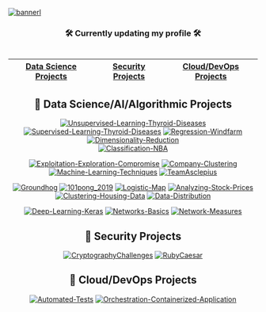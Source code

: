 [![bannerl](https://github.com/loupmesquita/loupmesquita/assets/57537562/689a08a0-ab71-4881-96ce-61a24e085b62)](https://www.linkedin.com/company/flylens)
<br/>
<div align="center"> 


  
### 🛠️ Currently updating my profile 🛠️ <br/> <br/>

<div align="center">

| [Data Science Projects](#DataScience) | [Security Projects](#Security) | [Cloud/DevOps Projects](#clouddevops) |
|:---:|:---:|:---:|



</div>

<h2 id="DataScience">
  📂 Data Science/AI/Algorithmic Projects
</h2>

[![Unsupervised-Learning-Thyroid-Diseases](https://github-readme-stats.vercel.app/api/pin/?username=loupmesquita&repo=Unsupervised-Learning-Thyroid-Diseases&theme=outrun&show_icons=true)](https://github.com/loupmesquita/Unsupervised-Learning-Thyroid-Diseases) 
[![Supervised-Learning-Thyroid-Diseases](https://github-readme-stats.vercel.app/api/pin/?username=loupmesquita&repo=Supervised-Learning-Thyroid-Diseases&theme=outrun&show_icons=true)](https://github.com/loupmesquita/Supervised-Learning-Thyroid-Diseases) 
[![Regression-Windfarm](https://github-readme-stats.vercel.app/api/pin/?username=loupmesquita&repoRegression-Windfarm&theme=outrun&show_icons=true)](https://github.com/loupmesquita/Regression-Windfarm) 
[![Dimensionality-Reduction](https://github-readme-stats.vercel.app/api/pin/?username=loupmesquita&repo=Dimensionality-Reduction&theme=outrun&show_icons=true)](https://github.com/loupmesquita/Dimensionality-Reduction) <br/>
[![Classification-NBA](https://github-readme-stats.vercel.app/api/pin/?username=loupmesquita&repo=Classification-NBA&theme=outrun&show_icons=true)](https://github.com/loupmesquita/Classification-NBA) <br/>

[![Exploitation-Exploration-Compromise](https://github-readme-stats.vercel.app/api/pin/?username=loupmesquita&repo=Exploitation-Exploration-Compromise&theme=outrun&show_icons=true)](https://github.com/loupmesquita/Exploitation-Exploration-Compromise) 
[![Company-Clustering](https://github-readme-stats.vercel.app/api/pin/?username=loupmesquita&repo=Company-Clustering&theme=outrun&show_icons=true)](https://github.com/loupmesquita/Company-Clustering) <br/>
[![Machine-Learning-Techniques](https://github-readme-stats.vercel.app/api/pin/?username=loupmesquita&repo=Machine-Learning-Techniques&theme=outrun&show_icons=true)](https://github.com/loupmesquita/Machine-Learning-Techniques) 
[![TeamAsclepius](https://github-readme-stats.vercel.app/api/pin/?username=loupmesquita&repo=TeamAsclepius&theme=outrun&show_icons=true)](https://github.com/loupmesquita/TeamAsclepius) <br/>

[![Groundhog](https://github-readme-stats.vercel.app/api/pin/?username=loupmesquita&repo=Groundhog&theme=outrun&show_icons=true)](https://github.com/loupmesquita/Groundhog) 
[![101pong_2019](https://github-readme-stats.vercel.app/api/pin/?username=loupmesquita&repo=101pong_2019&theme=outrun&show_icons=true)](https://github.com/loupmesquita/101pong_2019) 
[![Logistic-Map](https://github-readme-stats.vercel.app/api/pin/?username=loupmesquita&repo=Logistic-Map&theme=outrun&show_icons=true)](https://github.com/loupmesquita/Logistic-Map) 
[![Analyzing-Stock-Prices](https://github-readme-stats.vercel.app/api/pin/?username=loupmesquita&repo=Analyzing-Stock-Prices&theme=outrun&show_icons=true)](https://github.com/loupmesquita/Analyzing-Stock-Prices) 
[![Clustering-Housing-Data](https://github-readme-stats.vercel.app/api/pin/?username=loupmesquita&repo=Clustering-Housing-Data&theme=outrun&show_icons=true)](https://github.com/loupmesquita/Clustering-Housing-Data) 
[![Data-Distribution](https://github-readme-stats.vercel.app/api/pin/?username=loupmesquita&repo=Data-Distribution&theme=outrun&show_icons=true)](https://github.com/loupmesquita/Data-Distribution) 

[![Deep-Learning-Keras](https://github-readme-stats.vercel.app/api/pin/?username=loupmesquita&repo=Deep-Learning-Keras&theme=outrun&show_icons=true)](https://github.com/loupmesquita/Deep-Learning-Keras)
[![Networks-Basics](https://github-readme-stats.vercel.app/api/pin/?username=loupmesquita&repo=Networks-Basics&theme=outrun&show_icons=true)](https://github.com/loupmesquita/Networks-Basics)
[![Network-Measures](https://github-readme-stats.vercel.app/api/pin/?username=loupmesquita&repo=Network-Measures&theme=outrun&show_icons=true)](https://github.com/loupmesquita/Network-Measures)


<h2 id="Security">
  📂 Security Projects
</h2>

[![CryptographyChallenges](https://github-readme-stats.vercel.app/api/pin/?username=loupmesquita&repo=CryptographyChallenges&theme=merko&show_icons=true)](https://github.com/loupmesquita/CryptographyChallenges) 
[![RubyCaesar](https://github-readme-stats.vercel.app/api/pin/?username=loupmesquita&repo=RubyCaesar&theme=merko&show_icons=true)](https://github.com/loupmesquita/RubyCaesar) 

<h2 id="clouddevops">
  📂 Cloud/DevOps Projects
</h2>

[![Automated-Tests](https://github-readme-stats.vercel.app/api/pin/?username=loupmesquita&repo=Automated-Tests&theme=tokyonight&show_icons=true)](https://github.com/loupmesquita/Automated-Tests) 
[![Orchestration-Containerized-Application](https://github-readme-stats.vercel.app/api/pin/?username=loupmesquita&repo=Orchestration-Containerized-Application&theme=tokyonight&show_icons=true)](https://github.com/loupmesquita/Orchestration-Containerized-Application) 

</details>

